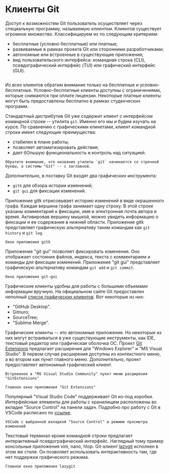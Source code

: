 # Клиенты Git

<!-- Клиент командной строки -->
Доступ к возможностям Git пользователь осуществляет через специальную программу, называемую *клиентом*.
Клиентов существует огромное множество.
Классифицируем их по следующим критериям:
* бесплатные (условно бесплатные) или платные;
* развиваемые в рамках проекта Git или сторонними разработчиками;
* автономные или встроенные в существующие приложения;
* вид пользовательского интерфейса: командная строка (CLI), псевдографический интерфейс (TUI) или графический интерфейс (GUI).

```{figure} ./images/git-clients.png
```

Из всех клиентов обратим внимание только на бесплатные и условно-бесплатные.
Условно-бесплатные клиенты доступны с ограничениями, которые снимаются при оплате лицензии.
Некоторые платные клиенты могут быть предоставлены бесплатно в рамках студенческих программ.

<!-- Клиент командной строки -->
Стандартный дистрибутив Git уже содержит клиент с интерфейсом командной строки -- утилита `git`.
Именно его мы и будем изучать на курсе.
По сравнению с графическими клинетами, клиент командной строки имеет следующие преимущества:
* стабилен в плане работы;
* позволяет автоматизировать действия;
* дает бОльшую функциональность и контроль над ситуацией.

```{note}
Обратите внимание, что название утилиты `git` начинается со строчной буквы, а системы "Git" -- с заглавной.
```

Дополнительно, в поставку Git входят два графических инструмента:
* `gitk` для обзора истории изменений;
* `git gui` для фиксации изменений.

Приложение gitk отрисовывает историю изменений в виде окрашенного графа.
Каждая вершина графа занимает одну строку.
В этой строке указаны комментарий к фиксации, имя и электронная почта автора и время.
Активировав вершину мышкой, можно увидеть информацию о фиксации и ее содержание в нижней области.
Приложение gitk представляет графическую альтернативу таким командам как `git history` и `git log`.
```{figure} ./images/gitk.png
Окно приложения gitk
```

Приложение "git gui" позволяет фиксировать изменения.
Оно отображает состояние файлов, индекса, текста с комментарием и команды для фиксации изменений.
Приложение "git gui" представляет графическую альтернативу командам `git add` и `git commit`.
```{figure} ./images/git-gui.png
Окно приложения git-gui
```

<!-- Клиенты с графическим интерфейсом -->
Графические клиенты удобны для работы с большими объемами информации вручную.
На официальном сайте Git предоставлен неполный [список графических клиентов](https://git-scm.com/downloads/guis).
Вот некоторые из них:
* "GitHub Desktop". 
* Gitnuro;
* SourceTree;
* "Sublime Merge".

<!-- Клиенты, встроенные в текстовые редакторы и интегрированные среды разработки -->
Графические клиенты -- это автономные приложения.
Но некоторые из них могут встраиваться в уже существующие инструменты, как IDE, текстовый редактор или графическая оболочка ОС.
Проект [Git Extensions](https://github.com/gitextensions/gitextensions) предлагает расширения для "Windows Explorer" и "MS Visual Studio".
В первом случае расширения доступны из контекстного меню, а во втором как пункт главного меню.
Дополнительно, проект предоставляет автономный графический клиент.

```{figure} ./images/gitext.png
Встроенное в "MS Visual Studio Community" пункт меню расширения "GitExtensions"
```

```{figure} ./images/gitext-window.png
Главное окно приложения "Git Extensions"
```

Популярный "Visual Studio Code" поддерживает Git из-под коробки.
Интерфейсные элементы для работы с хранилищем расположены во вкладке "Source Control" на панели задач.
Подробно про работу с Git в VSCode расписано по [ссылке](https://code.visualstudio.com/docs/sourcecontrol/overview).
```{figure} ./images/vscode-git.png
VSCode с выбранной вкладкой "Source Control" в режиме просмотра изменений
```

Текстовый терминал кроме командной строки предлагает интерактивный псевдографический интерфейс.
Наглядный тому пример консольные приложения vim, nano, htop.
Git-клиент [lazygit](https://github.com/jesseduffield/lazygit) исполнен в этом же стиле.
Он позволяет использовать интерактивность там, где нет поддержки графического режима.
```{figure} ./images/lazygit.png
Главное окно приложения lazygit
```

